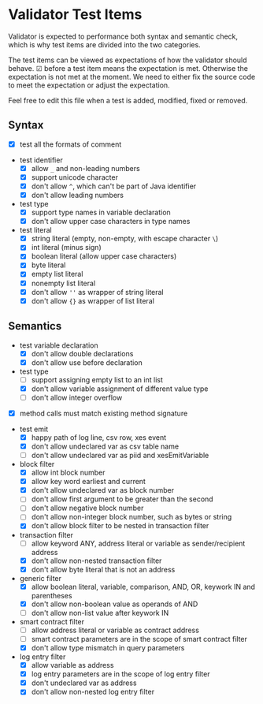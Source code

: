# Validator Test Items

Validator is expected to performance both syntax and semantic check, which
is why test items are divided into the two categories.

The test items can be viewed as expectations of how the validator should behave.
&#x2611; before a test item means the expectation is met. Otherwise
the expectation is not met at the moment. We need to either fix the source
code to meet the expectation or adjust the expectation.

Feel free to edit this file when a test is added, modified, fixed or removed.

## Syntax

- [x] test all the formats of comment
- test identifier
  - [x] allow `_` and non-leading numbers
  - [x] support unicode character
  - [x] don't allow `^`, which can't be part of Java identifier
  - [x] don't allow leading numbers
- test type
  - [x] support type names in variable declaration
  - [x] don't allow upper case characters in type names
- test literal
  - [x] string literal (empty, non-empty, with escape character `\`)
  - [x] int literal (minus sign)
  - [x] boolean literal (allow upper case characters)
  - [x] byte literal
  - [x] empty list literal
  - [x] nonempty list literal
  - [x] don't allow `''` as wrapper of string literal
  - [x] don't allow `{}` as wrapper of list literal 
  
## Semantics

- test variable declaration
  - [x] don't allow double declarations
  - [x] don't allow use before declaration
- test type
  - [ ] support assigning empty list to an int list
  - [x] don't allow variable assignment of different value type
  - [ ] don't allow integer overflow
- [x] method calls must match existing method signature
- test emit
  - [x] happy path of log line, csv row, xes event
  - [x] don't allow undeclared var as csv table name
  - [ ] don't allow undeclared var as piid and xesEmitVariable
- block filter
  - [x] allow int block number
  - [x] allow key word earliest and current
  - [x] don't allow undeclared var as block number
  - [ ] don't allow first argument to be greater than the second
  - [ ] don't allow negative block number
  - [ ] don't allow non-integer block number, such as bytes or string
  - [x] don't allow block filter to be nested in transaction filter
- transaction filter
  - [ ] allow keyword ANY, address literal or variable as sender/recipient address
  - [x] don't allow non-nested transaction filter
  - [x] don't allow byte literal that is not an address
- generic filter
  - [x] allow boolean literal, variable, comparison, AND, OR, keywork IN and parentheses
  - [x] don't allow non-boolean value as operands of AND
  - [ ] don't allow non-list value after keywork IN
- smart contract filter
  - [ ] allow address literal or variable as contract address
  - [ ] smart contract parameters are in the scope of smart contract filter
  - [x] don't allow type mismatch in query parameters
- log entry filter
  - [x] allow variable as address
  - [x] log entry parameters are in the scope of log entry filter
  - [x] don't undeclared var as address
  - [x] don't allow non-nested log entry filter
